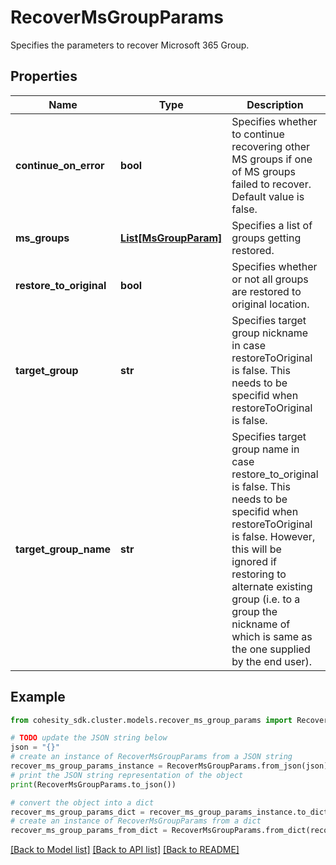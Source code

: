 # RecoverMsGroupParams

Specifies the parameters to recover Microsoft 365 Group.

## Properties

Name | Type | Description | Notes
------------ | ------------- | ------------- | -------------
**continue_on_error** | **bool** | Specifies whether to continue recovering other MS groups if one of MS groups failed to recover. Default value is false. | [optional] 
**ms_groups** | [**List[MsGroupParam]**](MsGroupParam.md) | Specifies a list of groups getting restored. | 
**restore_to_original** | **bool** | Specifies whether or not all groups are restored to original location. | [optional] 
**target_group** | **str** | Specifies target group nickname in case restoreToOriginal is false. This needs to be specifid when restoreToOriginal is false. | [optional] 
**target_group_name** | **str** | Specifies target group name in case restore_to_original is false. This needs to be specifid when restoreToOriginal is false. However, this will be ignored if restoring to alternate existing group (i.e. to a group the nickname of which is same as the one supplied by the end user). | [optional] 

## Example

```python
from cohesity_sdk.cluster.models.recover_ms_group_params import RecoverMsGroupParams

# TODO update the JSON string below
json = "{}"
# create an instance of RecoverMsGroupParams from a JSON string
recover_ms_group_params_instance = RecoverMsGroupParams.from_json(json)
# print the JSON string representation of the object
print(RecoverMsGroupParams.to_json())

# convert the object into a dict
recover_ms_group_params_dict = recover_ms_group_params_instance.to_dict()
# create an instance of RecoverMsGroupParams from a dict
recover_ms_group_params_from_dict = RecoverMsGroupParams.from_dict(recover_ms_group_params_dict)
```
[[Back to Model list]](../README.md#documentation-for-models) [[Back to API list]](../README.md#documentation-for-api-endpoints) [[Back to README]](../README.md)


